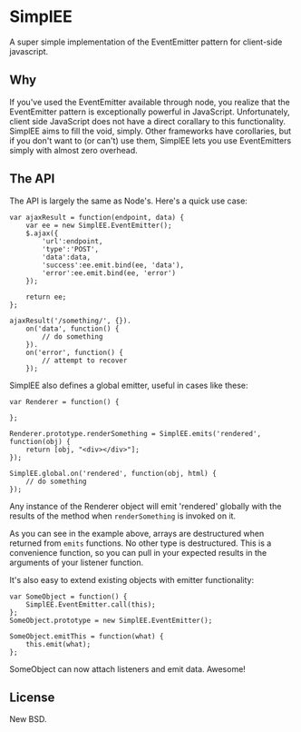 SimplEE
=======

A super simple implementation of the EventEmitter pattern for client-side javascript.

Why
-------

If you've used the EventEmitter available through node, you realize that the EventEmitter pattern is
exceptionally powerful in JavaScript. Unfortunately, client side JavaScript does not have a direct
corallary to this functionality. SimplEE aims to fill the void, simply. Other frameworks have corollaries,
but if you don't want to (or can't) use them, SimplEE lets you use EventEmitters simply with almost zero
overhead.

The API
--------

The API is largely the same as Node's. Here's a quick use case:

    var ajaxResult = function(endpoint, data) {
        var ee = new SimplEE.EventEmitter();
        $.ajax({
            'url':endpoint,
            'type':'POST',
            'data':data,
            'success':ee.emit.bind(ee, 'data'),
            'error':ee.emit.bind(ee, 'error')
        });

        return ee;
    };

    ajaxResult('/something/', {}).
        on('data', function() {
            // do something
        }).
        on('error', function() {
            // attempt to recover
        });

SimplEE also defines a global emitter, useful in cases like these:

    var Renderer = function() {

    };

    Renderer.prototype.renderSomething = SimplEE.emits('rendered', function(obj) {
        return [obj, "<div></div>"];
    });

    SimplEE.global.on('rendered', function(obj, html) {
        // do something
    });

Any instance of the Renderer object will emit 'rendered' globally with the results of the method when
`renderSomething` is invoked on it.

As you can see in the example above, arrays are destructured when returned from `emits` functions. No
other type is destructured. This is a convenience function, so you can pull in your expected results in the
arguments of your listener function.

It's also easy to extend existing objects with emitter functionality:

    var SomeObject = function() {
        SimplEE.EventEmitter.call(this);
    };
    SomeObject.prototype = new SimplEE.EventEmitter();

    SomeObject.emitThis = function(what) {
        this.emit(what);
    };

SomeObject can now attach listeners and emit data. Awesome!

License
-------

New BSD.
